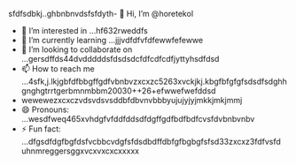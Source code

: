 sfdfsdbkj..ghbnbnvdsfsfdyth- 👋 Hi, I’m @horetekol
- 👀 I’m interested in ...hf632rweddfs
- 🌱 I’m currently learning ...jjjvdfdfvfdfewwfefewwe
- 💞️ I’m looking to collaborate on ...gersdffds44dvdddddsfdsdsdcfdfcdfcdfjyttyhsdfdsd
- 📫 How to reach me ...4sfk,j.lkjgbfdfbbgffgdfvbnbvzxcxzc5263xvckjkj.kbgfbfgfgfsdsdfsdghhgnghgtrrtgerbmnmbbm20030++26+efwwefwefddsd
- wewewezxcxczvdsvdsvsddbfdbvnvbbbyujujyjyjmkkjmkjmmj
- 😄 Pronouns: ...wesdfweq465xvhdgfvfddfddsdfdgffgdfbdfbdfcvsfdvbnbvnbv
- ⚡ Fun fact: ...dfgsdfdgfbgfdsfvcbbcvdgfsfdsdbdffdbfgfbgbgfsfsd33zxcxz3fdfvsfd
uhnmreggersggxvcxvxcxcxxxxx
<!---tgrrt26223gbffgasawdwdwdfhgfhgfhb
horetekol/horetekol is a ✨ special ✨ repositorsdfy becssdasduse its `README.md` (thirtgs file) appears on your GitHub profile.
You can click the Preview link to take a look at your chan543ges.63fhghfgcbnegreqwewq
wergfn
